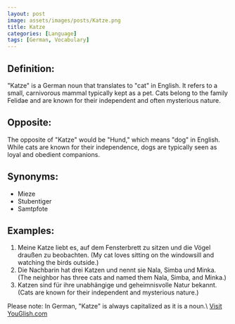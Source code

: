 ```yaml
---
layout: post
image: assets/images/posts/Katze.png
title: Katze
categories: [Language]
tags: [German, Vocabulary]
---
```


## Definition:

"Katze" is a German noun that translates to "cat" in English. It refers to a small, carnivorous mammal typically kept as a pet. Cats belong to the family Felidae and are known for their independent and often mysterious nature.

## Opposite:

The opposite of "Katze" would be "Hund," which means "dog" in English. While cats are known for their independence, dogs are typically seen as loyal and obedient companions.

## Synonyms:

- Mieze
- Stubentiger
- Samtpfote

## Examples:

1. Meine Katze liebt es, auf dem Fensterbrett zu sitzen und die Vögel draußen zu beobachten. (My cat loves sitting on the windowsill and watching the birds outside.)
2. Die Nachbarin hat drei Katzen und nennt sie Nala, Simba und Minka. (The neighbor has three cats and named them Nala, Simba, and Minka.)
3. Katzen sind für ihre unabhängige und geheimnisvolle Natur bekannt. (Cats are known for their independent and mysterious nature.)

Please note: In German, "Katze" is always capitalized as it is a noun.\ <a id="yg-widget-0" class="youglish-widget" data-query="Katze" data-lang="german" data-components="8412" data-auto-start="0" data-bkg-color="theme_light" data-title="How%20to%20pronounce%20Katze%20in%20German"  rel="nofollow" href="https://youglish.com">Visit YouGlish.com</a><script async src="https://youglish.com/public/emb/widget.js" charset="utf-8"></script>